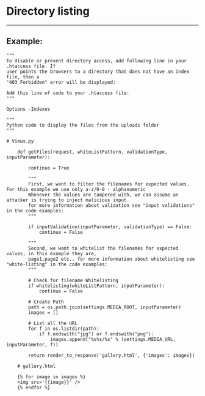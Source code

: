 # Directory listing
-------

## Example:


    """
    To disable or prevent directory access, add following line in your .htaccess file. If
    user points the browsers to a directory that does not have an index file, then a
    "403 Forbidden" error will be displayed:

    Add this line of code to your .htaccess file:
    """

    Options -Indexes

	"""
	Python code to display the files from the uploads folder
	"""

	# Views.py

        def getFiles(request, whiteListPattern, validationType, inputParameter):

            continue = True
            
            """
            First, we want to filter the filenames for expected values. For this example we use only a-z/0-9 - alphanumeric
            Whenever the values are tampered with, we can assume an attacker is trying to inject malicious input.
            for more information about validation see "input validations" in the code examples:
            """
            
            if inputValidation(inputParameter, validationType) == False:
                continue = False

            """
            Second, we want to whitelist the filenames for expected values, in this example they are,
            page1,page2 etc.. for more information about whitelisting see "white-listing" in the code examples:
            """

            # Check for filename Whitelisting
            if whitelisting(whiteListPattern, inputParameter):
                continue = False

            # Create Path
            path = os.path.join(settings.MEDIA_ROOT, inputParameter)   
            images = []

            # List all the URL
            for f in os.listdir(path):
                if f.endswith("jpg") or f.endswith("png"):
                    images.append("%s%s/%s" % (settings.MEDIA_URL, inputParameter, f))
            
            return render_to_response('gallery.html', {'images': images})

        # gallery.html

        {% for image in images %}
        <img src='{{image}}' />
        {% endfor %}